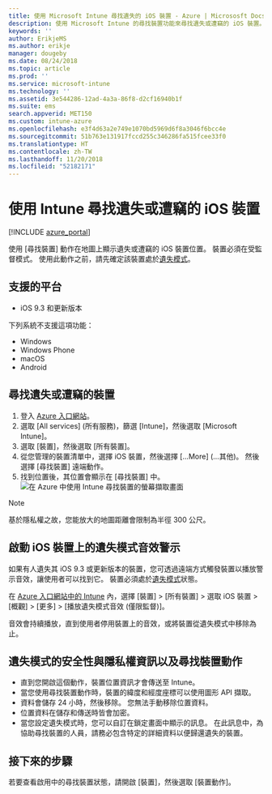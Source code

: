 ```yaml
---
title: 使用 Microsoft Intune 尋找遺失的 iOS 裝置 - Azure | Micrososft Docs
description: 使用 Microsoft Intune 的尋找裝置功能來尋找遺失或遭竊的 iOS 裝置。 在使用尋找裝置動作時，取得安全性和隱私權資訊的詳細資料。
keywords: ''
author: ErikjeMS
ms.author: erikje
manager: dougeby
ms.date: 08/24/2018
ms.topic: article
ms.prod: ''
ms.service: microsoft-intune
ms.technology: ''
ms.assetid: 3e544286-12ad-4a3a-86f8-d2cf16940b1f
ms.suite: ems
search.appverid: MET150
ms.custom: intune-azure
ms.openlocfilehash: e3f4d63a2e749e1070bd5969d6f8a3046f6bcc4e
ms.sourcegitcommit: 51b763e131917fccd255c346286fa515fcee33f0
ms.translationtype: HT
ms.contentlocale: zh-TW
ms.lasthandoff: 11/20/2018
ms.locfileid: "52182171"
---
```

# <a name="locate-lost-or-stolen-ios-devices-with-intune"></a>使用 Intune 尋找遺失或遭竊的 iOS 裝置

[!INCLUDE [azure_portal](./includes/azure_portal.md)]

使用 [尋找裝置] 動作在地圖上顯示遺失或遭竊的 iOS 裝置位置。 裝置必須在受監督模式。 使用此動作之前，請先確定該裝置處於[遺失模式](device-lost-mode.md)。

## <a name="supported-platforms"></a>支援的平台

- iOS 9.3 和更新版本

下列系統不支援這項功能： 
- Windows
- Windows Phone
- macOS
- Android

## <a name="locate-a-lost-or-stolen-device"></a>尋找遺失或遭竊的裝置

1. 登入 [Azure 入口網站](https://portal.azure.com)。
2. 選取 [All services] (所有服務)，篩選 [Intune]，然後選取 [Microsoft Intune]。
3. 選取 [裝置]，然後選取 [所有裝置]。
4. 從您管理的裝置清單中，選擇 iOS 裝置，然後選擇 [...More] (...其他)。 然後選擇 [尋找裝置] 遠端動作。
5. 找到位置後，其位置會顯示在 [尋找裝置] 中。
    ![在 Azure 中使用 Intune 尋找裝置的螢幕擷取畫面](./media/locate-device.png)

>[!NOTE]
>基於隱私權之故，您能放大的地圖距離會限制為半徑 300 公尺。

## <a name="activate-lost-mode-sound-alert-on-an-ios-device"></a>啟動 iOS 裝置上的遺失模式音效警示

如果有人遺失其 iOS 9.3 或更新版本的裝置，您可透過遠端方式觸發裝置以播放警示音效，讓使用者可以找到它。 裝置必須處於[遺失模式](device-lost-mode.md)狀態。

在 [Azure 入口網站中的 Intune](https://aka.ms/intuneportal) 內，選擇 [裝置] > [所有裝置] > 選取 iOS 裝置 > [概觀] > [更多] > [播放遺失模式音效 (僅限監督)]。

音效會持續播放，直到使用者停用裝置上的音效，或將裝置從遺失模式中移除為止。


## <a name="security-and-privacy-information-for-lost-mode-and-locate-device-actions"></a>遺失模式的安全性與隱私權資訊以及尋找裝置動作
- 直到您開啟這個動作，裝置位置資訊才會傳送至 Intune。
- 當您使用尋找裝置動作時，裝置的緯度和經度座標可以使用圖形 API 擷取。
- 資料會儲存 24 小時，然後移除。 您無法手動移除位置資料。
- 位置資料在儲存和傳送時皆會加密。
- 當您設定遺失模式時，您可以自訂在鎖定畫面中顯示的訊息。 在此訊息中，為協助尋找裝置的人員，請務必包含特定的詳細資料以便歸還遺失的裝置。

## <a name="next-steps"></a>接下來的步驟

若要查看啟用中的尋找裝置狀態，請開啟 [裝置]，然後選取 [裝置動作]。
